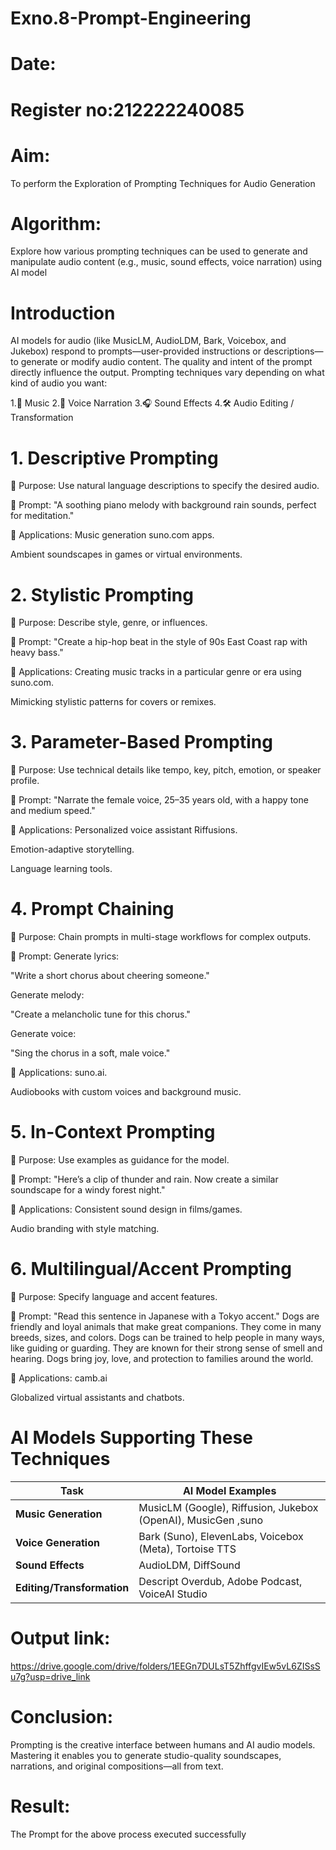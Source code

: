 # Exno.8-Prompt-Engineering
# Date:
# Register no:212222240085
# Aim:
To perform the Exploration of Prompting Techniques for Audio Generation
# Algorithm: 
Explore how various prompting techniques can be used to generate and manipulate audio content (e.g., music, sound effects, voice narration) using AI model
# Introduction
AI models for audio (like MusicLM, AudioLDM, Bark, Voicebox, and Jukebox) respond to prompts—user-provided instructions or descriptions—to generate or modify audio content. The quality and intent of the prompt directly influence the output.
Prompting techniques vary depending on what kind of audio you want:

1.🎵 Music
2.🎤 Voice Narration
3.🎧 Sound Effects
4.🛠️ Audio Editing / Transformation

# 1. Descriptive Prompting
🔹 Purpose:
Use natural language descriptions to specify the desired audio.

🔹 Prompt:
"A soothing piano melody with background rain sounds, perfect for meditation."

🔹 Applications:
Music generation suno.com apps.

Ambient soundscapes in games or virtual environments.

# 2. Stylistic Prompting
🔹 Purpose:
Describe style, genre, or influences.

🔹 Prompt:
"Create a hip-hop beat in the style of 90s East Coast rap with heavy bass."

🔹 Applications:
Creating music tracks in a particular genre or era using suno.com.

Mimicking stylistic patterns for covers or remixes.

# 3. Parameter-Based Prompting
🔹 Purpose:
Use technical details like tempo, key, pitch, emotion, or speaker profile.

🔹 Prompt:
"Narrate the female voice, 25–35 years old, with a happy tone and medium speed."

🔹 Applications:
Personalized voice assistant Riffusions.

Emotion-adaptive storytelling.

Language learning tools.

#  4. Prompt Chaining
🔹 Purpose:
Chain prompts in multi-stage workflows for complex outputs.

🔹 Prompt:
Generate lyrics:

"Write a short chorus about cheering someone."

Generate melody:

"Create a melancholic tune for this chorus."

Generate voice:

"Sing the chorus in a soft, male voice."

🔹 Applications:
   suno.ai.

Audiobooks with custom voices and background music.

# 5. In-Context Prompting
🔹 Purpose:
Use examples as guidance for the model.

🔹 Prompt:
"Here’s a clip of thunder and rain. Now create a similar soundscape for a windy forest night."

🔹 Applications:
Consistent sound design in films/games.

Audio branding with style matching.


# 6. Multilingual/Accent Prompting
🔹 Purpose:
Specify language and accent features.

🔹 Prompt:
"Read this sentence in Japanese with a Tokyo accent."
Dogs are friendly and loyal animals that make great companions.
They come in many breeds, sizes, and colors.
Dogs can be trained to help people in many ways, like guiding or guarding.
They are known for their strong sense of smell and hearing.
Dogs bring joy, love, and protection to families around the world.

🔹 Applications:
          camb.ai

Globalized virtual assistants and chatbots.




 # AI Models Supporting These Techniques

| Task                       | AI Model Examples                                       |
| -------------------------- | ------------------------------------------------------- |
| **Music Generation**       | MusicLM (Google), Riffusion, Jukebox (OpenAI), MusicGen ,suno|
| **Voice Generation**       | Bark (Suno), ElevenLabs, Voicebox (Meta), Tortoise TTS  |
| **Sound Effects**          | AudioLDM, DiffSound                                     |
| **Editing/Transformation** | Descript Overdub, Adobe Podcast, VoiceAI Studio         |

  # Output link:
  https://drive.google.com/drive/folders/1EEGn7DULsT5ZhffgvIEw5vL6ZISsSu7g?usp=drive_link

# Conclusion:
Prompting is the creative interface between humans and AI audio models. Mastering it enables you to generate studio-quality soundscapes, narrations, and original compositions—all from text.

# Result: 
The Prompt for the above process executed successfully

